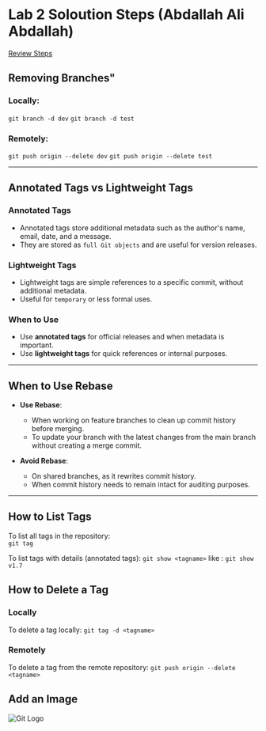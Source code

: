 # Lab 2 Soloution Steps (Abdallah Ali Abdallah) 
  [Review Steps](Steps.txt)

## Removing Branches"
### Locally:
`git branch -d dev`
`git branch -d test`
### Remotely:
`git push origin --delete dev`
`git push origin --delete test` 

---

## Annotated Tags vs Lightweight Tags  

### Annotated Tags  
- Annotated tags store additional metadata such as the author's name, email, date, and a message.  
- They are stored as `full Git objects` and are useful for version releases.  

### Lightweight Tags  
- Lightweight tags are simple references to a specific commit, without additional metadata.  
- Useful for `temporary` or less formal uses.  

### When to Use  
- Use **annotated tags** for official releases and when metadata is important.  
- Use **lightweight tags** for quick references or internal purposes.  

---

## When to Use Rebase  

- **Use Rebase**:  
  - When working on feature branches to clean up commit history before merging.  
  - To update your branch with the latest changes from the main branch without creating a merge commit.  

- **Avoid Rebase**:  
  - On shared branches, as it rewrites commit history.  
  - When commit history needs to remain intact for auditing purposes.  

---

## How to List Tags  

To list all tags in the repository:  
 `git tag`

To list tags with details (annotated tags):
`git show <tagname>` like : `git show v1.7`

## How to Delete a Tag
### Locally
To delete a tag locally:
`git tag -d <tagname>`  

### Remotely
To delete a tag from the remote repository:
`git push origin --delete <tagname>`

## Add an Image
![Git Logo](https://git-scm.com/images/logos/downloads/Git-Logo-2Color.png)  


